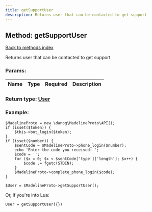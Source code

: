 ```yaml
---
title: getSupportUser
description: Returns user that can be contacted to get support
---
```

## Method: getSupportUser  
[Back to methods index](index.md)


Returns user that can be contacted to get support

### Params:

| Name     |    Type       | Required | Description |
|----------|:-------------:|:--------:|------------:|


### Return type: [User](../types/User.md)

### Example:


```
$MadelineProto = new \danog\MadelineProto\API();
if (isset($token)) {
    $this->bot_login($token);
}
if (isset($number)) {
    $sentCode = $MadelineProto->phone_login($number);
    echo 'Enter the code you received: ';
    $code = '';
    for ($x = 0; $x < $sentCode['type']['length']; $x++) {
        $code .= fgetc(STDIN);
    }
    $MadelineProto->complete_phone_login($code);
}

$User = $MadelineProto->getSupportUser();
```

Or, if you're into Lua:

```
User = getSupportUser({})
```


